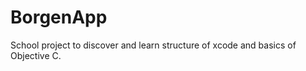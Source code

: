 BorgenApp
=========

School project to discover and learn structure of xcode and basics of Objective C.